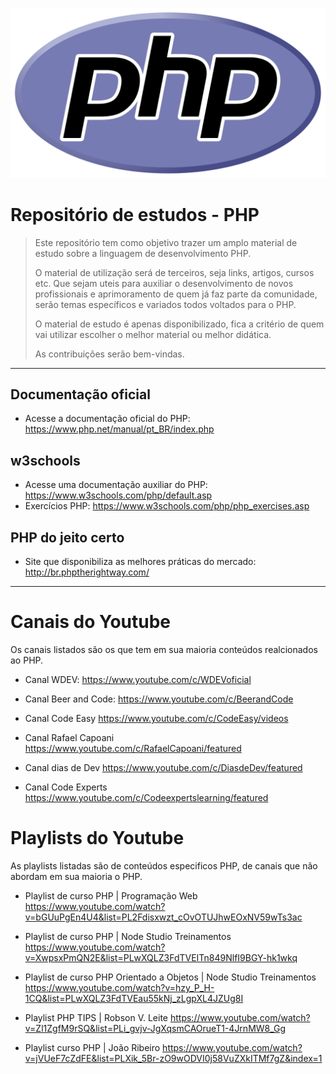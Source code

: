 <div align="center">

![logo php](new-php-logo.svg)

</div>


# Repositório de estudos - PHP

> Este repositório tem como objetivo trazer um amplo material de estudo sobre a linguagem de desenvolvimento PHP.
>
> O material de utilização será de terceiros, seja links, artigos, cursos etc. Que sejam uteis para auxiliar o desenvolvimento de novos profissionais e 
> aprimoramento de quem já faz parte da comunidade, serão temas específicos e variados todos voltados para o PHP.
>
> O material de estudo é apenas disponibilizado, fica a critério de quem vai utilizar escolher o melhor material ou melhor didática. 
>
> As contribuições serão bem-vindas.
<hr/>

## Documentação oficial

- Acesse a documentação oficial do PHP: <https://www.php.net/manual/pt_BR/index.php>


## w3schools

- Acesse uma documentação auxiliar do PHP: <https://www.w3schools.com/php/default.asp>
- Exercícios PHP: <https://www.w3schools.com/php/php_exercises.asp>

    
## PHP do jeito certo
- Site que disponibiliza as melhores práticas do mercado: <http://br.phptherightway.com/>

<hr/>

# Canais do Youtube
Os canais listados são os que tem em sua maioria conteúdos realcionados ao PHP.
- Canal WDEV: <https://www.youtube.com/c/WDEVoficial>

- Canal Beer and Code: <https://www.youtube.com/c/BeerandCode> 

- Canal Code Easy <https://www.youtube.com/c/CodeEasy/videos>

- Canal Rafael Capoani <https://www.youtube.com/c/RafaelCapoani/featured>

- Canal dias de Dev <https://www.youtube.com/c/DiasdeDev/featured>

- Canal Code Experts <https://www.youtube.com/c/Codeexpertslearning/featured>

# Playlists do Youtube
As playlists listadas são de conteúdos especificos PHP, de canais que não abordam em sua maioria o PHP.

- Playlist de curso PHP | Programação Web <https://www.youtube.com/watch?v=bGUuPgEn4U4&list=PL2Fdisxwzt_cOvOTUJhwEOxNV59wTs3ac>

- Playlist de curso PHP | Node Studio Treinamentos <https://www.youtube.com/watch?v=XwpsxPmQN2E&list=PLwXQLZ3FdTVEITn849NlfI9BGY-hk1wkq>

- Playlist de curso PHP Orientado a Objetos | Node Studio Treinamentos <https://www.youtube.com/watch?v=hzy_P_H-1CQ&list=PLwXQLZ3FdTVEau55kNj_zLgpXL4JZUg8I>

- Playlist PHP TIPS | Robson V. Leite <https://www.youtube.com/watch?v=Zl1ZgfM9rSQ&list=PLi_gvjv-JgXqsmCAOrueT1-4JrnMW8_Gg>

- Playlist curso PHP | João Ribeiro <https://www.youtube.com/watch?v=jVUeF7cZdFE&list=PLXik_5Br-zO9wODVI0j58VuZXkITMf7gZ&index=1>